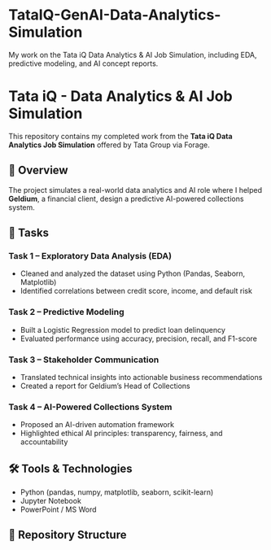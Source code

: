 # TataIQ-GenAI-Data-Analytics-Simulation
My work on the Tata iQ Data Analytics &amp; AI Job Simulation, including EDA, predictive modeling, and AI concept reports.

# Tata iQ - Data Analytics & AI Job Simulation

This repository contains my completed work from the **Tata iQ Data Analytics Job Simulation** offered by Tata Group via Forage.

## 📘 Overview
The project simulates a real-world data analytics and AI role where I helped **Geldium**, a financial client, design a predictive AI-powered collections system.

## 🧩 Tasks

### Task 1 – Exploratory Data Analysis (EDA)
- Cleaned and analyzed the dataset using Python (Pandas, Seaborn, Matplotlib)
- Identified correlations between credit score, income, and default risk

### Task 2 – Predictive Modeling
- Built a Logistic Regression model to predict loan delinquency
- Evaluated performance using accuracy, precision, recall, and F1-score

### Task 3 – Stakeholder Communication
- Translated technical insights into actionable business recommendations
- Created a report for Geldium’s Head of Collections

### Task 4 – AI-Powered Collections System
- Proposed an AI-driven automation framework
- Highlighted ethical AI principles: transparency, fairness, and accountability

## 🛠️ Tools & Technologies
- Python (pandas, numpy, matplotlib, seaborn, scikit-learn)
- Jupyter Notebook
- PowerPoint / MS Word

## 📂 Repository Structure
